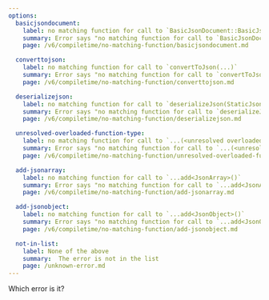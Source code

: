 ```yaml
---
options:
  basicjsondocument:
    label: no matching function for call to `BasicJsonDocument::BasicJsonDocument()`
    summary: Error says "no matching function for call to `BasicJsonDocument::BasicJsonDocument()`"
    page: /v6/compiletime/no-matching-function/basicjsondocument.md

  converttojson:
    label: no matching function for call to `convertToJson(...)`
    summary: Error says "no matching function for call to `convertToJson(...)`"
    page: /v6/compiletime/no-matching-function/converttojson.md

  deserializejson:
    label: no matching function for call to `deserializeJson(StaticJsonDocument<200> (&)(), ...)`
    summary: Error says "no matching function for call to `deserializeJson(StaticJsonDocument<200> (&)(), ...)`"
    page: /v6/compiletime/no-matching-function/deserializejson.md

  unresolved-overloaded-function-type:
    label: no matching function for call to `...(<unresolved overloaded function type>)`
    summary: Error says "no matching function for call to `...(<unresolved overloaded function type>)`"
    page: /v6/compiletime/no-matching-function/unresolved-overloaded-function-type.md

  add-jsonarray:
    label: no matching function for call to `...add<JsonArray>()`
    summary: Error says "no matching function for call to `...add<JsonArray>()`"
    page: /v6/compiletime/no-matching-function/add-jsonarray.md

  add-jsonobject:
    label: no matching function for call to `...add<JsonObject>()`
    summary: Error says "no matching function for call to `...add<JsonObject>()`"
    page: /v6/compiletime/no-matching-function/add-jsonobject.md

  not-in-list:
    label: None of the above
    summary:  The error is not in the list
    page: /unknown-error.md
---
```


Which error is it?

